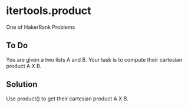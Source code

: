 # itertools.product
One of HakerRank Problems

## To Do
You are given a two lists A and B. Your task is to compute their cartesian product A X B.

## Solution
Use product() to get their cartesian product A X B.
